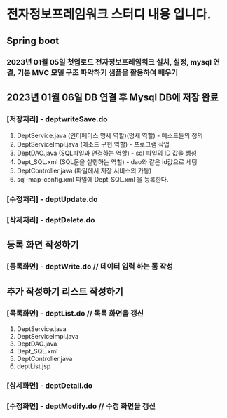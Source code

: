 # 전자정보프레임워크 스터디 내용 입니다. 
## Spring boot
### 2023년 01월 05일 첫업로드 전자정보프레임워크 설치, 설정, mysql 연결, 기본 MVC 모델 구조 파악하기 샘플을 활용하여 배우기

## 2023년 01월 06일 DB 연결 후 Mysql DB에 저장 완료
### [저장처리] - deptwriteSave.do
1. DeptService.java (인터페이스 명세 역할)(명세 역할) - 메소드들의 정의
2. DeptServiceImpl.java (메소드 구현 역할) - 프로그램 작업
3. DeptDAO.java (SQL파일과 연결하는 역할) - sql 파일의 ID 값을 생성
4. Dept_SQL.xml (SQL문을 실행하는 역할) - dao와 같은 id값으로 세팅
5. DeptController.java (파일에서 저장 서비스의 가동)
6. sql-map-config.xml 파일에 Dept_SQL.xml 을 등록한다.

### [수정처리] - deptUpdate.do

### [삭제처리] - deptDelete.do 

## 등록 화면 작성하기
### [등록화면] - deptWrite.do // 데이터 입력 하는 폼 작성

## 추가 작성하기 리스트 작성하기
### [목록화면] - deptList.do // 목록 화면을 갱신
1. DeptService.java
2. DeptServiceImpl.java
3. DeptDAO.java
4. Dept_SQL.xml
5. DeptController.java
6. deptList.jsp

### [상세화면] - deptDetail.do 

### [수정화면] - deptModify.do // 수정 화면을 갱신


